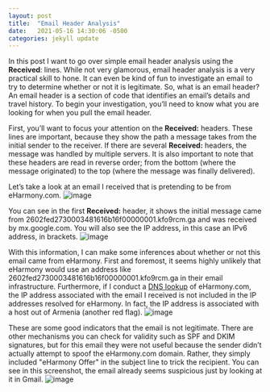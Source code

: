```yaml
---
layout: post
title:  "Email Header Analysis"
date:   2021-05-16 14:30:06 -0500
categories: jekyll update
---
```

In this post I want to go over simple email header analysis using the **Received**: lines. While not very glamorous, email header analysis is a very practical skill to hone. It can even be kind of fun to investigate an email to try to determine whether or not it is legitimate. So, what is an email header? An email header is a section of code that identifies an email’s details and travel history. To begin your investigation, you’ll need to know what you are looking for when you pull the email header. 

First, you’ll want to focus your attention on the **Received:** headers. These lines are important, because they show the path a message takes from the initial sender to the receiver. If there are several **Received:** headers, the message was handled by multiple servers. It is also important to note that these headers are read in reverse order; from the bottom (where the message originated) to the top (where the message was finally delivered). 

Let’s take a look at an email I received that is pretending to be from eHarmony.com.
![image](https://user-images.githubusercontent.com/84248865/120082323-ed57bc00-c087-11eb-8143-5bb11ac92e60.png)

You can see in the first **Received:** header, it shows the initial message came from 2602fed2730003481616b16f00000001.kfo9rcm.ga and was received by mx.google.com. You will also see the IP address, in this case an IPv6 address, in brackets. 
![image](https://user-images.githubusercontent.com/84248865/120082464-e54c4c00-c088-11eb-94ae-7a2d3b049fe7.png)

With this information, I can make some inferences about whether or not this email came from eHarmony. First and foremost, it seems highly unlikely that eHarmony would use an address like 2602fed2730003481616b16f00000001.kfo9rcm.ga in their email infrastructure. Furthermore, if I conduct a [DNS lookup](https://kb.intermedia.net/Article/819) of eHarmony.com, the IP address associated with the email I received is not included in the IP addresses resolved for eHarmony. In fact, the IP address is associated with a host out of Armenia (another red flag).
![image](https://user-images.githubusercontent.com/84248865/120082536-378d6d00-c089-11eb-8ce9-45ace4c0d92a.png)

These are some good indicators that the email is not legitimate. There are other mechanisms you can check for validity such as SPF and DKIM signatures, but for this email they were not useful because the sender didn’t actually attempt to spoof the eHarmony.com domain. Rather, they simply included "eHarmony Offer" in the subject line to trick the recipient. You can see in this screenshot, the email already seems suspicious just by looking at it in Gmail. 
![image](https://user-images.githubusercontent.com/84248865/120082735-34df4780-c08a-11eb-9cfc-9b57a7bf3748.png)
